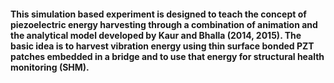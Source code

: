 #### This simulation based experiment is designed to teach the concept of piezoelectric energy harvesting through a combination of animation and the analytical model developed by Kaur and Bhalla (2014, 2015). The basic idea is to harvest vibration energy using thin surface bonded PZT patches embedded in a bridge and to use that energy for structural health monitoring (SHM).
